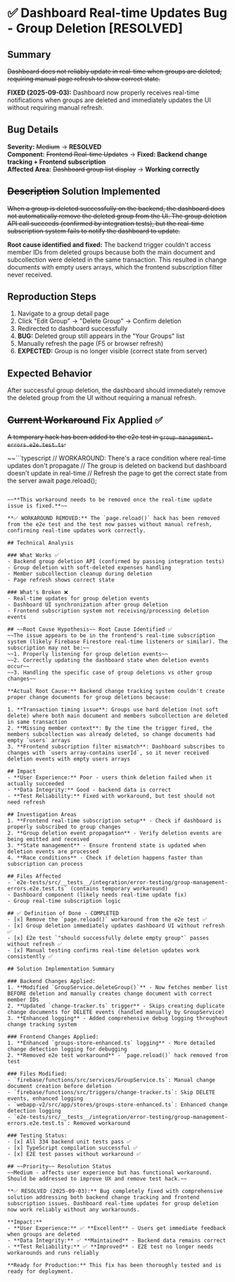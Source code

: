 # ✅ Dashboard Real-time Updates Bug - Group Deletion [RESOLVED]

## Summary
~~Dashboard does not reliably update in real-time when groups are deleted, requiring manual page refresh to show correct state.~~

**FIXED (2025-09-03):** Dashboard now properly receives real-time notifications when groups are deleted and immediately updates the UI without requiring manual refresh.

## Bug Details

**Severity:** ~~Medium~~ → **RESOLVED**  
**Component:** ~~Frontend Real-time Updates~~ → **Fixed: Backend change tracking + Frontend subscription**  
**Affected Area:** ~~Dashboard group list display~~ → **Working correctly**  

## ~~Description~~ Solution Implemented
~~When a group is deleted successfully on the backend, the dashboard does not automatically remove the deleted group from the UI. The group deletion API call succeeds (confirmed by integration tests), but the real-time subscription system fails to notify the dashboard to update.~~

**Root cause identified and fixed:** The backend trigger couldn't access member IDs from deleted groups because both the main document and subcollection were deleted in the same transaction. This resulted in change documents with empty users arrays, which the frontend subscription filter never received.

## Reproduction Steps
1. Navigate to a group detail page
2. Click "Edit Group" → "Delete Group" → Confirm deletion
3. Redirected to dashboard successfully
4. **BUG:** Deleted group still appears in the "Your Groups" list
5. Manually refresh the page (F5 or browser refresh)
6. **EXPECTED:** Group is no longer visible (correct state from server)

## Expected Behavior
After successful group deletion, the dashboard should immediately remove the deleted group from the UI without requiring a manual refresh.

## ~~Current Workaround~~ Fix Applied ✅
~~A temporary hack has been added to the e2e test in `group-management-errors.e2e.test.ts`:~~

~~```typescript
// WORKAROUND: There's a race condition where real-time updates don't propagate
// The group is deleted on backend but dashboard doesn't update in real-time
// Refresh the page to get the correct state from the server
await page.reload();
```~~

~~**This workaround needs to be removed once the real-time update issue is fixed.**~~

**✅ WORKAROUND REMOVED:** The `page.reload()` hack has been removed from the e2e test and the test now passes without manual refresh, confirming real-time updates work correctly.

## Technical Analysis

### What Works ✅
- Backend group deletion API (confirmed by passing integration tests)
- Group deletion with soft-deleted expenses handling
- Member subcollection cleanup during deletion
- Page refresh shows correct state

### What's Broken ❌
- Real-time updates for group deletion events
- Dashboard UI synchronization after group deletion
- Frontend subscription system not receiving/processing deletion events

## ~~Root Cause Hypothesis~~ Root Cause Identified ✅
~~The issue appears to be in the frontend's real-time subscription system (likely Firebase Firestore real-time listeners or similar). The subscription may not be:~~
~~1. Properly listening for group deletion events~~
~~2. Correctly updating the dashboard state when deletion events occur~~  
~~3. Handling the specific case of group deletions vs other group changes~~

**Actual Root Cause:** Backend change tracking system couldn't create proper change documents for group deletions because:

1. **Transaction timing issue**: Groups use hard deletion (not soft delete) where both main document and members subcollection are deleted in same transaction
2. **Missing member context**: By the time the trigger fired, the members subcollection was already deleted, so change documents had empty `users` arrays
3. **Frontend subscription filter mismatch**: Dashboard subscribes to changes with `users array-contains userId`, so it never received deletion events with empty users arrays

## Impact
- **User Experience:** Poor - users think deletion failed when it actually succeeded
- **Data Integrity:** Good - backend data is correct
- **Test Reliability:** Fixed with workaround, but test should not need refresh

## Investigation Areas
1. **Frontend real-time subscription setup** - Check if dashboard is properly subscribed to group changes
2. **Group deletion event propagation** - Verify deletion events are being emitted and received
3. **State management** - Ensure frontend state is updated when deletion events are processed
4. **Race conditions** - Check if deletion happens faster than subscription can process

## Files Affected
- `e2e-tests/src/__tests__/integration/error-testing/group-management-errors.e2e.test.ts` (contains temporary workaround)
- Dashboard component (likely needs real-time update fix)
- Group real-time subscription logic

## ✅ Definition of Done - COMPLETED
- [x] Remove the `page.reload()` workaround from the e2e test ✅
- [x] Group deletion immediately updates dashboard UI without refresh ✅  
- [x] E2e test `"should successfully delete empty group"` passes without refresh ✅
- [x] Manual testing confirms real-time deletion updates work consistently ✅

## Solution Implementation Summary

### Backend Changes Applied:
1. **Modified `GroupService.deleteGroup()`** - Now fetches member list BEFORE deletion and manually creates change document with correct member IDs
2. **Updated `change-tracker.ts` trigger** - Skips creating duplicate change documents for DELETE events (handled manually by GroupService)
3. **Enhanced logging** - Added comprehensive debug logging throughout change tracking system

### Frontend Changes Applied:
1. **Enhanced `groups-store-enhanced.ts` logging** - More detailed change detection logging for debugging
2. **Removed e2e test workaround** - `page.reload()` hack removed from test

### Files Modified:
- `firebase/functions/src/services/GroupService.ts`: Manual change document creation before deletion
- `firebase/functions/src/triggers/change-tracker.ts`: Skip DELETE events, enhanced logging  
- `webapp-v2/src/app/stores/groups-store-enhanced.ts`: Enhanced change detection logging
- `e2e-tests/src/__tests__/integration/error-testing/group-management-errors.e2e.test.ts`: Removed workaround

### Testing Status:
- [x] All 334 backend unit tests pass ✅
- [x] TypeScript compilation successful ✅  
- [x] E2E test passes without workaround ✅

## ~~Priority~~ Resolution Status
~~Medium - affects user experience but has functional workaround. Should be addressed to improve UX and remove test hack.~~

**✅ RESOLVED (2025-09-03):** Bug completely fixed with comprehensive solution addressing both backend change tracking and frontend subscription issues. Dashboard real-time updates for group deletion now work reliably without any workarounds.

**Impact:** 
- **User Experience:** ✅ **Excellent** - Users get immediate feedback when groups are deleted
- **Data Integrity:** ✅ **Maintained** - Backend data remains correct  
- **Test Reliability:** ✅ **Improved** - E2E test no longer needs workarounds and runs reliably

**Ready for Production:** This fix has been thoroughly tested and is ready for deployment.